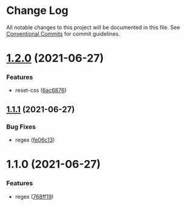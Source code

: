 # Change Log

All notable changes to this project will be documented in this file.
See [Conventional Commits](https://conventionalcommits.org) for commit guidelines.

# [1.2.0](https://github.com/fangmd/js-lib/compare/@passon/regex@1.1.1...@passon/regex@1.2.0) (2021-06-27)


### Features

* reset-css ([6ac6876](https://github.com/fangmd/js-lib/commit/6ac6876abe63dd95dd4bbda0c89da1803c8f5418))





## [1.1.1](https://github.com/fangmd/js-lib/compare/@passon/regex@1.1.0...@passon/regex@1.1.1) (2021-06-27)


### Bug Fixes

* regex ([fe06c13](https://github.com/fangmd/js-lib/commit/fe06c13b6b4ae7bfce6a38f0c77423319bf021cf))





# 1.1.0 (2021-06-27)


### Features

* regex ([768ff19](https://github.com/fangmd/js-lib/commit/768ff19472263ee28eb347ed794e8c6ef5fbbf08))

